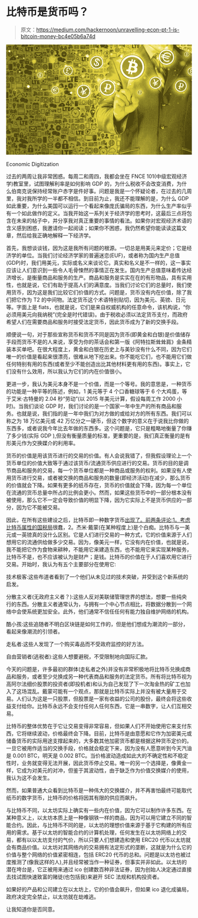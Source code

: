 # 比特币是货币吗？

> 原文：<https://medium.com/hackernoon/unravelling-econ-pt-1-is-bitcoin-money-bc4e05b6a74d>

![](img/07eb77ba5a6d555a5f5601df7b5ae307.png)

Economic Digitization

过去的两周让我非常困惑。每周二和周四，我都会坐在 FNCE 101(中级宏观经济学)教室里，试图理解利率是如何影响 GDP 的，为什么税收不会改变消费，为什么伯南克说保持经常账户赤字是件好事。问题是我是一个怀疑论者，在过去的几周里，我对我所学的一半都不相信。到目前为止，我还不能理解的是，为什么 GDP 如此重要，为什么美国可以运行一个看起来像庞氏骗局的东西，为什么生产率似乎有一个如此做作的定义。当我开始这一系列关于经济学的思考时，这最后三点将包含在未来的帖子中，并分享我对真正重要的事情的看法。如果你对宏观经济术语的含义感到困惑，我邀请你一起阅读；如果你不困惑，我仍然希望你能读读这篇文章，然后给我正确地解释一下经济学。

首先，我想谈谈钱，因为这是我所有问题的根源。一切总是用美元来定价；它是经济学的单位。当我们讨论经济学家的普遍迷恋(EUF)，或者称为国内生产总值(GDP)时，我们用美元，实际或名义来谈论它。真实和名义是不一样的，这一事实应该让人们意识到一些令人毛骨悚然的事情正在发生。国内生产总值意味着传达经济增长，是衡量商品和服务的生产。商品和服务是实实在在的有形物品，具有实用性，也就是说，它们有助于提高人们的满意度。当我们讨论它们的总量时，我们使用货币，因为这是我们比较它们价值的方式。问题是，货币没有内在价值，除了我们把它作为 T2 的中间物。法定货币这个术语特别贴切，因为美元、英镑、日元等。字面上是 fiats，也就是说，它们是来自权威机构的任意命令，该机构说，“你必须用美元向我纳税”(完全是时代错误)。由于税收必须以法定货币支付，而政府希望人们在需要商品和服务时接受法定货币，因此货币成为了新的交换手段。

顺便说一句，对于那些宣称货币和货币不同是因为货币(即黄金和白银)是价值储存手段而货币不是的人来说，享受为你的茶话会和第一版《阿特拉斯耸耸肩》金条精装本买单吧。在很大程度上，黄金和白银在历史上与美钞没有什么不同，因为它们唯一的价值是看起来很漂亮，很难从地下挖出来。你不能吃它们，也不能用它们做任何特别有用的东西(或者至少不能创造出比其他材料更有用的东西)。事实上，它们没有什么效用，所以我认为它们的内在价值很小。

更进一步，我认为美元本身不是一个价值，而是一个等号。我的意思是，一种货币的功能是一种平等的陈述，例如，1 美元等于 4 个口香糖球等于 6 个大鸡蛋，等于艾米·古特曼的 2.04 秒“劳动”(以 2015 年美元计算，假设每周工作 2000 小时)。当我们谈论 GDP 时，我们讨论的是一个国家一年中生产的所有商品和服务。也就是说，我们指的是一年中我们为对方做的或给对方的所有东西。我们可以称之为 18 万亿美元或 42 万亿分之一硬币，但这个数字的意义在于说我比你做的东西多，或者说我今年比去年做的东西多。这个问题是，它只是粗略地衡量了你赚了多少钱(实际 GDP ),但没有衡量质量的标准，更重要的是，我们真正衡量的是有形美元作为交换媒介的利用率。

货币的价值是用该货币进行的交易的价值。有人会说我错了，但我假设理论上一个货币单位的价值大致等于通过该货币/流通货币供应进行的交易。货币的目的是调节商品和服务的交易，每一个货币单位都是一种商品或服务的权利。如果没有人使用货币进行交易，或者被交换的商品和服务的数量(即经济活动)在减少，那么货币的价值就会下降。如果有更多的纸币存在，货币的价值就会下降，因为每一个单位在流通的货币总量中所占的比例会更小。然而，如果这些货币中的一部分根本没有被使用，那么它不一定会导致价值的明显下降，因为它实际上不是货币供应的一部分，因为它不能被交易。

因此，在所有这些建设之后，比特币即一种数字货币[出现了。前两条评论:1。考虑比特币属性的](https://hackernoon.com/tagged/bitcoin)[国税局](https://www.irs.gov/pub/irs-drop/n-14-21.pdf)很蠢，2。杰米·戴蒙(在某种程度上)是个白痴。比特币与一美元或一英镑真的没什么区别。它是人们进行交易的一种方式，它的价值来源于人们想用它的流通供给做多少交易。因为，像美元一样，它没有内在价值，也就是说，我不能把它作为食物来耕种，不能用它来建造东西，也不能用它来实现某种服务，比特币不是，也不应该被认为是财产；是钱。比特币的价值在于人们喜欢用它进行交易。开始时，我认为有五个主要部分在使用它:

技术极客:这些布道者看到了一个他们从未见过的技术突破，并受到这个新系统的启发。

分散主义者(无政府主义者？):这些人反对美联储管理世界的想法，想要一些纯央行的东西。分散主义者通常认为，与拥有一个中心节点相比，将数据分散到一个网络中会使系统更加安全。此外，他们通常不信任任何有能力独自维护网络的机构。

酷小孩:这些追随者不明白区块链是如何工作的，但是他们想成为潮流的一部分，看起来像潮流的引领者。

走私者:这些人发现了一个购买毒品而不受政府监控的好方法。

自由营销者(逃税者):这些人想要避税，不受限制地向国际汇款。

今天的问题是，许多最初的群体(走私者之外)并没有非常积极地将比特币兑换成商品和服务，或者至少兑换成另一种代表商品和服务的法定货币。所有将比特币视为高阿尔法细价股票的投资者(即投机者)和认为自己发现了下一次淘金热的矿工也加入了这场混乱。戴蒙可能有一个观点，那就是比特币实际上并没有被大量用于交易。人们认为这是一只股票，但股票是一家有收益的公司的股份，最终会将这些收益支付给你。比特币永远不会支付任何人任何东西，它是一串数字，让人们互相交易。

比特币的整体优势在于它让交易变得非常容易，但如果人们不开始使用它来支付东西，它将继续波动，价格最终会下降。目前，比特币是由意愿和它作为加密美元或储备货币的实际用途支撑起来的，大多数其他加密货币都是根据这种货币定价的。一旦它被用作适当的交换手段，价格就会稳定下来，因为没有人愿意听到今天汽油是 0.001 BTC，明天是 0.002 BTC。当价格波动造成如此大的不确定性和不稳定性时，业务就变得无法开展，因此货币停止交易。唯一的另一个选择是，像黄金一样，它成为对美元的对冲，但鉴于其波动性，由于缺乏作为价值交换媒介的使用，我认为这不会发生。

然而，如果普通大众看到比特币是一种伟大的交换媒介，并不再害怕最终可能取代纸币的数字货币，比特币的价格将因其有限的供应而飙升。

与比特币不同，以太坊实际上确实有一些内在价值，因为它可以制作许多东西。在某种意义上，以太坊本质上是一种像钢铁一样的商品，因为可以用它建立不同的智能合约。因此，与比特币不同的是，以太坊的理想价值来源于基于它构建的所有应用的需求。基于以太坊的智能合约的计算机处理，任何发生在以太坊网络上的交易，都有以以太坊支付的气价，所以只要人们想建造和使用 ERC20 代币以太坊就会有商品价值。以太坊对其网络内的交易拥有法定形式的垄断，这就是为什么它的价值与整个网络的价值紧密相连，包括 ERC20 代币的总和。问题是以太坊也被过度推测了(像我这样的人),并且经常被当作一种证券，但事实并非如此。以太坊的潜在垮台是，它正被用来通过 ico 创建数百种非法证券，因为创始人决定通过直接去找试图快速致富的赌徒(也包括我)来避开 SEC 法规和机构投资者。

如果好的产品和公司建立在以太坊上，它的价值会飙升，但如果 ico 退化成骗局，政府决定完全禁止，以太坊就在劫难逃。

让我知道你是否同意。